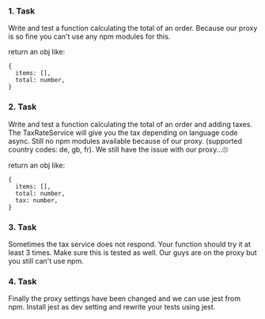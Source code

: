 
### 1. Task

Write and test a function calculating the total of an order.
Because our proxy is so fine you can't use any npm modules for this.

return an obj like: 
```
{
  items: [],
  total: number,
}
```

### 2. Task

Write and test a function calculating the total of an order and adding taxes.
The TaxRateService will give you the tax depending on language code async.
Still no npm modules available because of our proxy. (supported country codes: de, gb, fr).
We still have the issue with our proxy...🙄

return an obj like: 
```
{
  items: [],
  total: number,
  tax: number,
}
```

### 3. Task
Sometimes the tax service does not respond. Your function should try it at least 3 times. Make sure this is tested as well. Our guys are on the proxy but you still can't use npm.


### 4. Task
Finally the proxy settings have been changed and we can use jest from npm.
Install jest as dev setting and rewrite your tests using jest.